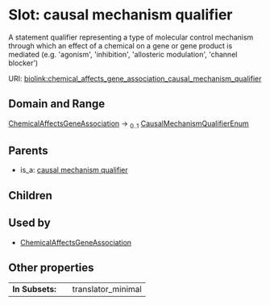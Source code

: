 
# Slot: causal mechanism qualifier


A statement qualifier representing a type of molecular control mechanism through which an effect of a chemical on a gene or gene product is mediated (e.g. 'agonism', 'inhibition', 'allosteric modulation', 'channel blocker')

URI: [biolink:chemical_affects_gene_association_causal_mechanism_qualifier](https://w3id.org/biolink/vocab/chemical_affects_gene_association_causal_mechanism_qualifier)


## Domain and Range

[ChemicalAffectsGeneAssociation](ChemicalAffectsGeneAssociation.md) &#8594;  <sub>0..1</sub> [CausalMechanismQualifierEnum](CausalMechanismQualifierEnum.md)

## Parents

 *  is_a: [causal mechanism qualifier](causal_mechanism_qualifier.md)

## Children


## Used by

 * [ChemicalAffectsGeneAssociation](ChemicalAffectsGeneAssociation.md)

## Other properties

|  |  |  |
| --- | --- | --- |
| **In Subsets:** | | translator_minimal |

